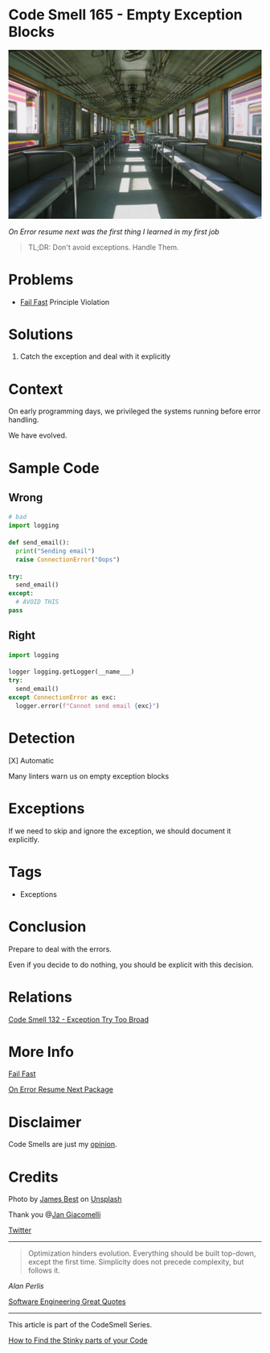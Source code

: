 # Code Smell 165 - Empty Exception Blocks
            
![Code Smell 165 - Empty Exception Blocks](Code%20Smell%20165%20-%20Empty%20Exception%20Blocks.jpg)

*On Error resume next was the first thing I learned in my first job*

> TL;DR: Don't avoid exceptions. Handle Them.

# Problems

- [Fail Fast](https://github.com/mcsee/Software-Design-Articles/tree/main/Articles/Theory/Fail%20Fast/readme.md) Principle Violation

# Solutions

1. Catch the exception and deal with it explicitly

# Context

On early programming days, we privileged the systems running before error handling.

We have evolved.

# Sample Code

## Wrong

[Gist Url]: # (https://gist.github.com/mcsee/9569c95218a7d8a33d68587fa70e5782)
```python
# bad
import logging

def send_email(): 
  print("Sending email") 
  raise ConnectionError("Oops")
  
try:
  send_email() 
except: 
  # AVOID THIS
pass
```

## Right

[Gist Url]: # (https://gist.github.com/mcsee/02d281247e7baac4d5dca91bc77a146a)
```python
import logging

logger logging.getLogger(__name___)
try:
  send_email()
except ConnectionError as exc:
  logger.error(f"Cannot send email {exc}")
```

# Detection

[X] Automatic 
  
Many linters warn us on empty exception blocks

# Exceptions

If we need to skip and ignore the exception, we should document it explicitly.

# Tags

- Exceptions

# Conclusion

Prepare to deal with the errors. 

Even if you decide to do nothing, you should be explicit with this decision.

# Relations

[Code Smell 132 - Exception Try Too Broad](https://github.com/mcsee/Software-Design-Articles/tree/main/Articles/Code%20Smells/Code%20Smell%20132%20-%20Exception%20Try%20Too%20Broad/readme.md)

# More Info

[Fail Fast](https://github.com/mcsee/Software-Design-Articles/tree/main/Articles/Theory/Fail%20Fast/readme.md)

[On Error Resume Next Package](https://www.npmjs.com/package/on-error-resume-next)

# Disclaimer

Code Smells are just my [opinion](https://github.com/mcsee/Software-Design-Articles/tree/main/Articles/Blogging/I%20Wrote%20More%20than%2090%20Articles%20on%202021%20Here%20is%20What%20I%20Learned/readme.md).

# Credits

Photo by [James Best](https://unsplash.com/@jim_at_jibba) on [Unsplash](https://unsplash.com/)
  
Thank you @[Jan Giacomelli](@jangia)

[Twitter](https://twitter.com/1571126817322602496)

* * *

> Optimization hinders evolution. Everything should be built top-down, except the first time. Simplicity does not precede complexity, but follows it.

_Alan Perlis_
 
[Software Engineering Great Quotes](https://github.com/mcsee/Software-Design-Articles/tree/main/Articles/Quotes/Software%20Engineering%20Great%20Quotes/readme.md)

* * *

This article is part of the CodeSmell Series.

[How to Find the Stinky parts of your Code](https://github.com/mcsee/Software-Design-Articles/tree/main/Articles/Code%20Smells/How%20to%20Find%20the%20Stinky%20parts%20of%20your%20Code/readme.md)